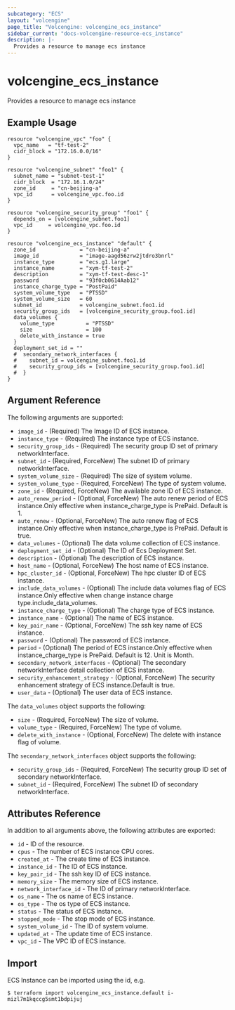 ```yaml
---
subcategory: "ECS"
layout: "volcengine"
page_title: "Volcengine: volcengine_ecs_instance"
sidebar_current: "docs-volcengine-resource-ecs_instance"
description: |-
  Provides a resource to manage ecs instance
---
```

# volcengine_ecs_instance
Provides a resource to manage ecs instance
## Example Usage
```hcl
resource "volcengine_vpc" "foo" {
  vpc_name   = "tf-test-2"
  cidr_block = "172.16.0.0/16"
}

resource "volcengine_subnet" "foo1" {
  subnet_name = "subnet-test-1"
  cidr_block  = "172.16.1.0/24"
  zone_id     = "cn-beijing-a"
  vpc_id      = volcengine_vpc.foo.id
}

resource "volcengine_security_group" "foo1" {
  depends_on = [volcengine_subnet.foo1]
  vpc_id     = volcengine_vpc.foo.id
}

resource "volcengine_ecs_instance" "default" {
  zone_id              = "cn-beijing-a"
  image_id             = "image-aagd56zrw2jtdro3bnrl"
  instance_type        = "ecs.g1.large"
  instance_name        = "xym-tf-test-2"
  description          = "xym-tf-test-desc-1"
  password             = "93f0cb0614Aab12"
  instance_charge_type = "PostPaid"
  system_volume_type   = "PTSSD"
  system_volume_size   = 60
  subnet_id            = volcengine_subnet.foo1.id
  security_group_ids   = [volcengine_security_group.foo1.id]
  data_volumes {
    volume_type          = "PTSSD"
    size                 = 100
    delete_with_instance = true
  }
  deployment_set_id = ""
  #  secondary_network_interfaces {
  #    subnet_id = volcengine_subnet.foo1.id
  #    security_group_ids = [volcengine_security_group.foo1.id]
  #  }
}
```
## Argument Reference
The following arguments are supported:
* `image_id` - (Required) The Image ID of ECS instance.
* `instance_type` - (Required) The instance type of ECS instance.
* `security_group_ids` - (Required) The security group ID set of primary networkInterface.
* `subnet_id` - (Required, ForceNew) The subnet ID of primary networkInterface.
* `system_volume_size` - (Required) The size of system volume.
* `system_volume_type` - (Required, ForceNew) The type of system volume.
* `zone_id` - (Required, ForceNew) The available zone ID of ECS instance.
* `auto_renew_period` - (Optional, ForceNew) The auto renew period of ECS instance.Only effective when instance_charge_type is PrePaid. Default is 1.
* `auto_renew` - (Optional, ForceNew) The auto renew flag of ECS instance.Only effective when instance_charge_type is PrePaid. Default is true.
* `data_volumes` - (Optional) The data volume collection of  ECS instance.
* `deployment_set_id` - (Optional) The ID of Ecs Deployment Set.
* `description` - (Optional) The description of ECS instance.
* `host_name` - (Optional, ForceNew) The host name of ECS instance.
* `hpc_cluster_id` - (Optional, ForceNew) The hpc cluster ID of ECS instance.
* `include_data_volumes` - (Optional) The include data volumes flag of ECS instance.Only effective when change instance charge type.include_data_volumes.
* `instance_charge_type` - (Optional) The charge type of ECS instance.
* `instance_name` - (Optional) The name of ECS instance.
* `key_pair_name` - (Optional, ForceNew) The ssh key name of ECS instance.
* `password` - (Optional) The password of ECS instance.
* `period` - (Optional) The period of ECS instance.Only effective when instance_charge_type is PrePaid. Default is 12. Unit is Month.
* `secondary_network_interfaces` - (Optional) The secondary networkInterface detail collection of ECS instance.
* `security_enhancement_strategy` - (Optional, ForceNew) The security enhancement strategy of ECS instance.Default is true.
* `user_data` - (Optional) The user data of ECS instance.

The `data_volumes` object supports the following:

* `size` - (Required, ForceNew) The size of volume.
* `volume_type` - (Required, ForceNew) The type of volume.
* `delete_with_instance` - (Optional, ForceNew) The delete with instance flag of volume.

The `secondary_network_interfaces` object supports the following:

* `security_group_ids` - (Required, ForceNew) The security group ID set of secondary networkInterface.
* `subnet_id` - (Required, ForceNew) The subnet ID of secondary networkInterface.

## Attributes Reference
In addition to all arguments above, the following attributes are exported:
* `id` - ID of the resource.
* `cpus` - The number of ECS instance CPU cores.
* `created_at` - The create time of ECS instance.
* `instance_id` - The ID of ECS instance.
* `key_pair_id` - The ssh key ID of ECS instance.
* `memory_size` - The memory size of ECS instance.
* `network_interface_id` - The ID of primary networkInterface.
* `os_name` - The os name of ECS instance.
* `os_type` - The os type of ECS instance.
* `status` - The status of ECS instance.
* `stopped_mode` - The stop mode of ECS instance.
* `system_volume_id` - The ID of system volume.
* `updated_at` - The update time of ECS instance.
* `vpc_id` - The VPC ID of ECS instance.


## Import
ECS Instance can be imported using the id, e.g.
```
$ terraform import volcengine_ecs_instance.default i-mizl7m1kqccg5smt1bdpijuj
```

